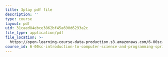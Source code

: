 ```yaml
---
title: 3play pdf file
description: ''
type: course
layout: pdf
uid: 31caed84ebce3862bf45a690d6293a2c
file_type: application/pdf
file_location: >-
  https://open-learning-course-data-production.s3.amazonaws.com/6-00sc-introduction-to-computer-science-and-programming-spring-2011/31caed84ebce3862bf45a690d6293a2c_VqZBqoZgL7k.pdf
course_id: 6-00sc-introduction-to-computer-science-and-programming-spring-2011
---
```

